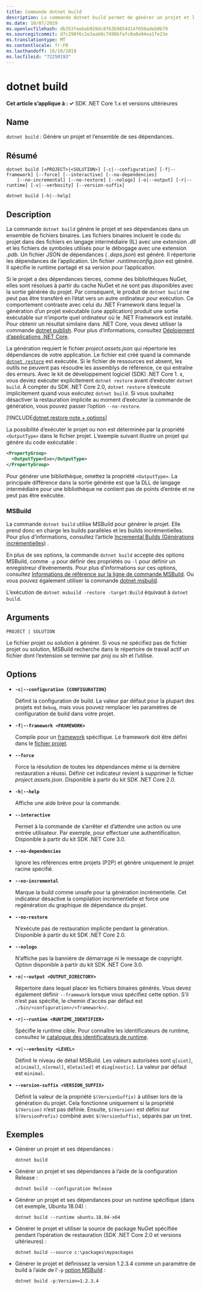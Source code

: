 ```yaml
---
title: Commande dotnet build
description: La commande dotnet build permet de générer un projet et l’ensemble de ses dépendances.
ms.date: 10/07/2019
ms.openlocfilehash: db353feebab920dc8f63b9854d14f050adeb0b79
ms.sourcegitcommit: d7c298f6c2e3aab0c7498bfafc0a0a94ea1fe23e
ms.translationtype: MT
ms.contentlocale: fr-FR
ms.lasthandoff: 10/10/2019
ms.locfileid: "72250193"
---
```

# <a name="dotnet-build"></a>dotnet build

**Cet article s’applique à : ✓** SDK .NET Core 1.x et versions ultérieures

<!-- todo: uncomment when all CLI commands are reviewed
[!INCLUDE [topic-appliesto-net-core-all](../../../includes/topic-appliesto-net-core-all.md)]
-->

## <a name="name"></a>Name

`dotnet build` : Génère un projet et l’ensemble de ses dépendances.

## <a name="synopsis"></a>Résumé

```dotnetcli
dotnet build [<PROJECT>|<SOLUTION>] [-c|--configuration] [-f|--framework] [--force] [--interactive] [--no-dependencies]
    [--no-incremental] [--no-restore] [--nologo] [-o|--output] [-r|--runtime] [-v|--verbosity] [--version-suffix]

dotnet build [-h|--help]
```

## <a name="description"></a>Description

La commande `dotnet build` génère le projet et ses dépendances dans un ensemble de fichiers binaires. Les fichiers binaires incluent le code du projet dans des fichiers en langage intermédiaire (IL) avec une extension *.dll* et les fichiers de symboles utilisés pour le débogage avec une extension *.pdb*. Un fichier JSON de dépendances ( *.deps.json*) est généré. Il répertorie les dépendances de l’application. Un fichier *.runtimeconfig.json* est généré. Il spécifie le runtime partagé et sa version pour l’application.

Si le projet a des dépendances tierces, comme des bibliothèques NuGet, elles sont résolues à partir du cache NuGet et ne sont pas disponibles avec la sortie générée du projet. Par conséquent, le produit de `dotnet build` ne peut pas être transféré en l’état vers un autre ordinateur pour exécution. Ce comportement contraste avec celui du .NET Framework dans lequel la génération d’un projet exécutable (une application) produit une sortie exécutable sur n’importe quel ordinateur où le .NET Framework est installé. Pour obtenir un résultat similaire dans .NET Core, vous devez utiliser la commande [dotnet publish](dotnet-publish.md). Pour plus d’informations, consultez [Déploiement d’applications .NET Core](../deploying/index.md).

La génération requiert le fichier *project.assets.json* qui répertorie les dépendances de votre application. Le fichier est créé quand la commande [`dotnet restore`](dotnet-restore.md) est exécutée. Si le fichier de ressources est absent, les outils ne peuvent pas résoudre les assemblys de référence, ce qui entraîne des erreurs. Avec le kit de développement logiciel (SDK) .NET Core 1. x, vous deviez exécuter explicitement `dotnet restore` avant d’exécuter `dotnet build`. À compter du SDK .NET Core 2.0, `dotnet restore` s’exécute implicitement quand vous exécutez `dotnet build`. Si vous souhaitez désactiver la restauration implicite au moment d’exécuter la commande de génération, vous pouvez passer l’option `--no-restore`.

[!INCLUDE[dotnet restore note + options](~/includes/dotnet-restore-note-options.md)]

La possibilité d’exécuter le projet ou non est déterminée par la propriété `<OutputType>` dans le fichier projet. L’exemple suivant illustre un projet qui génère du code exécutable :

```xml
<PropertyGroup>
  <OutputType>Exe</OutputType>
</PropertyGroup>
```

Pour générer une bibliothèque, omettez la propriété `<OutputType>`. La principale différence dans la sortie générée est que la DLL de langage intermédiaire pour une bibliothèque ne contient pas de points d’entrée et ne peut pas être exécutée.

### <a name="msbuild"></a>MSBuild

La commande `dotnet build` utilise MSBuild pour générer le projet. Elle prend donc en charge les builds parallèles et les builds incrémentielles. Pour plus d’informations, consultez l’article [Incremental Builds (Générations incrémentielles)](/visualstudio/msbuild/incremental-builds) .

En plus de ses options, la commande `dotnet build` accepte des options MSBuild, comme `-p` pour définir des propriétés ou `-l` pour définir un enregistreur d’événements. Pour plus d’informations sur ces options, consultez [Informations de référence sur la ligne de commande MSBuild](/visualstudio/msbuild/msbuild-command-line-reference). Ou vous pouvez également utiliser la commande [dotnet msbuild](dotnet-msbuild.md).

L’exécution de `dotnet msbuild -restore -target:Build` équivaut à `dotnet build`.

## <a name="arguments"></a>Arguments

`PROJECT | SOLUTION`

Le fichier projet ou solution à générer. Si vous ne spécifiez pas de fichier projet ou solution, MSBuild recherche dans le répertoire de travail actif un fichier dont l’extension se termine par *proj* ou *sln* et l’utilise.

## <a name="options"></a>Options

* **`-c|--configuration {CONFIGURATION}`**

  Définit la configuration de build. La valeur par défaut pour la plupart des projets est `Debug`, mais vous pouvez remplacer les paramètres de configuration de build dans votre projet.

* **`-f|--framework <FRAMEWORK>`**

  Compile pour un [framework](../../standard/frameworks.md) spécifique. Le framework doit être défini dans le [fichier projet](csproj.md).

* **`--force`**

  Force la résolution de toutes les dépendances même si la dernière restauration a réussi. Définir cet indicateur revient à supprimer le fichier *project.assets.json*. Disponible à partir du kit SDK .NET Core 2.0.

* **`-h|--help`**

  Affiche une aide brève pour la commande.

* **`--interactive`**

  Permet à la commande de s’arrêter et d’attendre une action ou une entrée utilisateur. Par exemple, pour effectuer une authentification. Disponible à partir du kit SDK .NET Core 3.0.

* **`--no-dependencies`**

  Ignore les références entre projets (P2P) et génère uniquement le projet racine spécifié.

* **`--no-incremental`**

  Marque la build comme unsafe pour la génération incrémentielle. Cet indicateur désactive la compilation incrémentielle et force une regénération du graphique de dépendance du projet.

* **`--no-restore`**

  N’exécute pas de restauration implicite pendant la génération. Disponible à partir du kit SDK .NET Core 2.0.

* **`--nologo`**

  N’affiche pas la bannière de démarrage ni le message de copyright. Option disponible à partir du kit SDK .NET Core 3.0.

* **`-o|--output <OUTPUT_DIRECTORY>`**

  Répertoire dans lequel placer les fichiers binaires générés. Vous devez également définir `--framework` lorsque vous spécifiez cette option. S’il n’est pas spécifié, le chemin d'accès par défaut est `./bin/<configuration>/<framework>/`.

* **`-r|--runtime <RUNTIME_IDENTIFIER>`**

  Spécifie le runtime cible. Pour connaître les identificateurs de runtime, consultez le [catalogue des identificateurs de runtime](../rid-catalog.md).

* **`-v|--verbosity <LEVEL>`**

  Définit le niveau de détail MSBuild. Les valeurs autorisées sont `q[uiet]`, `m[inimal]`, `n[ormal]`, `d[etailed]` et `diag[nostic]`. La valeur par défaut est `minimal`.

* **`--version-suffix <VERSION_SUFFIX>`**

  Définit la valeur de la propriété `$(VersionSuffix)` à utiliser lors de la génération du projet. Cela fonctionne uniquement si la propriété `$(Version)` n’est pas définie. Ensuite, `$(Version)` est défini sur `$(VersionPrefix)` combiné avec `$(VersionSuffix)`, séparés par un tiret.

## <a name="examples"></a>Exemples

* Générer un projet et ses dépendances :

  ```dotnetcli
  dotnet build
  ```

* Générer un projet et ses dépendances à l’aide de la configuration Release :

  ```dotnetcli
  dotnet build --configuration Release
  ```

* Générer un projet et ses dépendances pour un runtime spécifique (dans cet exemple, Ubuntu 18.04) :

  ```dotnetcli
  dotnet build --runtime ubuntu.18.04-x64
  ```

* Générer le projet et utiliser la source de package NuGet spécifiée pendant l’opération de restauration (SDK .NET Core 2.0 et versions ultérieures) :

  ```dotnetcli
  dotnet build --source c:\packages\mypackages
  ```

* Générer le projet et définissez la version 1.2.3.4 comme un paramètre de build à l’aide de l’`-p` [option MSBuild](#msbuild) :

  ```dotnetcli
  dotnet build -p:Version=1.2.3.4
  ```
